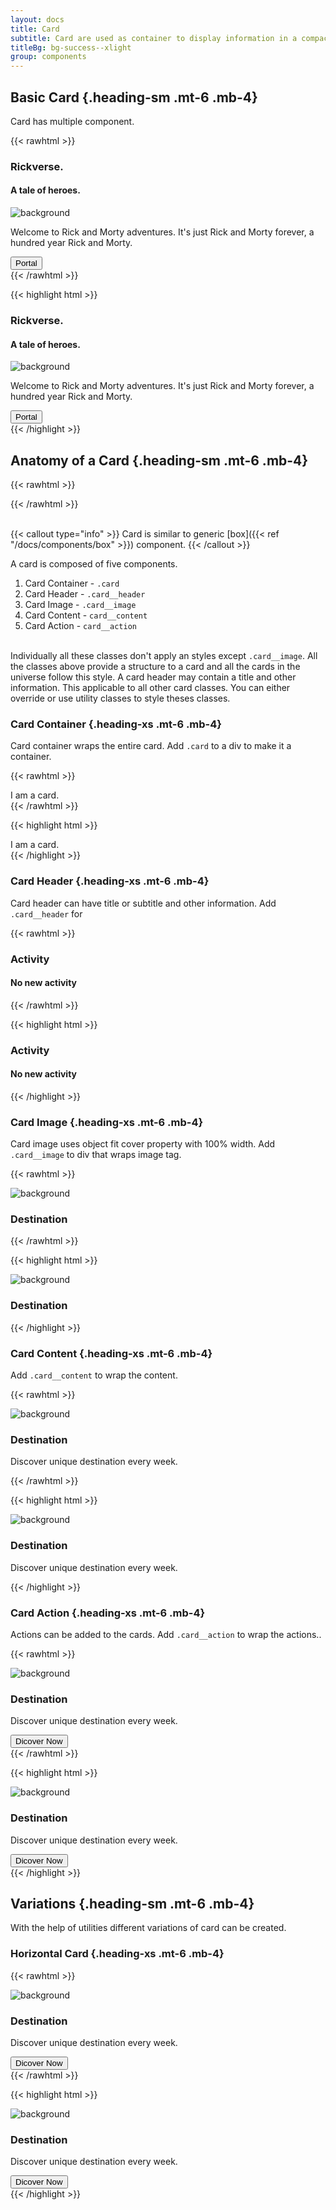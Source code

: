 ```yaml
---
layout: docs
title: Card
subtitle: Card are used as container to display information in a compact manner.
titleBg: bg-success--xlight
group: components
---
```


## Basic Card {.heading-sm .mt-6 .mb-4}

Card has multiple component.

{{< rawhtml >}}
<div class="d-flex flex-items-center gap-4">
	<div class="card d-flex flex-column max-width-20">
		<div class="card__header p-4">
			<h3 class="title-sm">Rickverse.</h3>
			<h4 class="title-xs fg-gray">A tale of heroes.</43>
		</div>
		<div class="card__image">
			<img src="/images/background.png" alt="background"/>
		</div>
		<div class="card__content p-4">
			<p class="mt-2">Welcome to Rick and Morty adventures. 
			It's just Rick and Morty forever, a hundred year Rick and Morty.
			</p>
		</div>
		<div class="card__action p-4">
			<button class="btn btn-success">Portal</button>
		</div>
	</div>
</div>
{{< /rawhtml >}}

{{< highlight html >}}
<div class="d-flex flex-items-center gap-4">
	<div class="card d-flex flex-column max-width-20">
		<div class="card__header p-4">
			<h3 class="title-sm">Rickverse.</h3>
			<h4 class="title-xs fg-gray">A tale of heroes.</43>
		</div>
		<div class="card__image">
			<img src="/images/background.png" alt="background"/>
		</div>
		<div class="card__content p-4">
			<p class="mt-2">Welcome to Rick and Morty adventures. 
			It's just Rick and Morty forever, a hundred year Rick and Morty.
			</p>
		</div>
		<div class="card__action p-4">
			<button class="btn btn-success">Portal</button>
		</div>
	</div>
</div>
</div>  
{{< /highlight >}}

## Anatomy of a Card {.heading-sm .mt-6 .mb-4}

{{< rawhtml >}}
<div>
	<img src="/images/Card_diagram.svg" alt=""/>
</div>
{{< /rawhtml >}}

\
{{< callout type="info" >}}
Card is similar to generic [box]({{< ref "/docs/components/box" >}}) component.
{{< /callout >}}

A card is composed of five components.

1. Card Container - `.card`
2. Card Header - `.card__header`
3. Card Image - `.card__image`
4. Card Content - `card__content`
5. Card Action - `card__action`

\
Individually all these classes don't apply an styles except `.card__image`.
All the classes above provide a structure to a card and all the cards in the universe follow this style.
A card header may contain a title and other information. This applicable to all other card classes.
You can either override or use utility classes to style theses classes. 


### Card Container {.heading-xs .mt-6 .mb-4}

Card container wraps the entire card.
Add `.card` to a div to make it a container.

{{< rawhtml >}}
<div class="card width-16 p-4">
	I am a card.
</div>
{{< /rawhtml >}}


{{< highlight html >}}
<div class="card width-16 p-4">
	I am a card.
</div>
{{< /highlight >}}

### Card Header {.heading-xs .mt-6 .mb-4}
Card header can have title or subtitle and other information.
Add `.card__header` for 

{{< rawhtml >}}
<div class="card width-16 p-4">
	<div class="card__header">
		<h3 class="title-sm">Activity</h3>
		<h4 class="title-xs fg-gray">No new activity</h4>
	</div>
</div>
{{< /rawhtml >}}

{{< highlight html >}}
<div class="card width-16 p-4">
	<div class="card__header">
		<h3 class="title-sm">Activity</h3>
		<h4 class="title-xs fg-gray">No new activity</h4>
	</div>
</div>
{{< /highlight >}}

### Card Image {.heading-xs .mt-6 .mb-4}
Card image uses object fit cover property with 100% width.
Add `.card__image` to div that wraps image tag. 

{{< rawhtml >}}
<div class="card width-20">
	<div class="card__image">
		<img class="rounded-t" src="/images/background.png" alt="background" />
	</div>
	<div class="card__header p-2">
		<h3 class="title-xs">Destination</h3>	
	</div>
</div>
{{< /rawhtml >}}

{{< highlight html >}}
<div class="card width-20">
	<div class="card__image">
		<img class="rounded-t" src="/images/background.png" alt="background" />
	</div>
	<div class="card__header p-2">
		<h3 class="title-xs">Destination</h3>	
	</div>
</div>
{{< /highlight >}}


### Card Content {.heading-xs .mt-6 .mb-4}
Add `.card__content` to wrap the content.

{{< rawhtml >}}
<div class="card width-20">
	<div class="card__image">
		<img class="rounded-t" src="/images/background.png" alt="background" />
	</div>
	<div class="card__header p-2">
		<h3 class="title-xs">Destination</h3>	
	</div>
	<div class="card-content p-2">
		<p>Discover unique destination every week.</p>
	</div>
</div>
{{< /rawhtml >}}

{{< highlight html >}}
<div class="card width-20">
	<div class="card__image">
		<img class="rounded-t" src="/images/background.png" alt="background" />
	</div>
	<div class="card__header p-2">
		<h3 class="title-xs">Destination</h3>	
	</div>
	<div class="card-content p-2">
		<p>Discover unique destination every week.</p>
	</div>
</div>
{{< /highlight >}}

### Card Action {.heading-xs .mt-6 .mb-4}
Actions can be added to the cards.
Add `.card__action` to wrap the actions..

{{< rawhtml >}}
<div class="card width-20">
	<div class="card__image">
		<img class="rounded-t" src="/images/background.png" alt="background" />
	</div>
	<div class="card__header p-2">
		<h3 class="title-xs">Destination</h3>	
	</div>
	<div class="card-content p-2">
		<p class="mb-0">Discover unique destination every week.</p>
	</div>
	<div class="card-action p-2 border-t bd-gray--light">
		<button class="btn btn-outline-primary">Dicover Now</button>
	</div>
</div>
{{< /rawhtml >}}

{{< highlight html >}}
<div class="card width-20">
	<div class="card__image">
		<img class="rounded-t" src="/images/background.png" alt="background" />
	</div>
	<div class="card__header p-2">
		<h3 class="title-xs">Destination</h3>	
	</div>
	<div class="card-content p-2">
		<p class="mb-0">Discover unique destination every week.</p>
	</div>
	<div class="card-action p-2 border-t bd-gray--light">
		<button class="btn btn-outline-primary">Dicover Now</button>
	</div>
</div>
{{< /highlight >}}


## Variations {.heading-sm .mt-6 .mb-4}

With the help of utilities different variations of card can be created.

### Horizontal Card {.heading-xs .mt-6 .mb-4}


{{< rawhtml >}}
<div class="card d-flex max-width-32">
	<div class="card__image width-8">
		<img class="rounded-l" src="/images/background.png" alt="background" />
	</div>
	<div class="d-flex flex-column p-2">
		<div class="card__header d-flex">
			<h3 class="title-sm">Destination</h3>	
		</div>
		<div class="card-content">
			<p class="mb-0">Discover unique destination every week.</p>
		</div>
		<div class="card-action border-t bd-gray--light mt-2">
			<button class="btn btn-outline-primary">Dicover Now</button>
		</div>
	</div>
</div>
{{< /rawhtml >}}

{{< highlight html >}}
<div class="card d-flex max-width-32">
	<div class="card__image width-8">
		<img class="rounded-l" src="/images/background.png" alt="background" />
	</div>
	<div class="d-flex flex-column p-2">
		<div class="card__header d-flex">
			<h3 class="title-sm">Destination</h3>	
		</div>
		<div class="card-content">
			<p class="mb-0">Discover unique destination every week.</p>
		</div>
		<div class="card-action border-t bd-gray--light mt-2">
			<button class="btn btn-outline-primary">Dicover Now</button>
		</div>
	</div>
</div>
{{< /highlight >}}